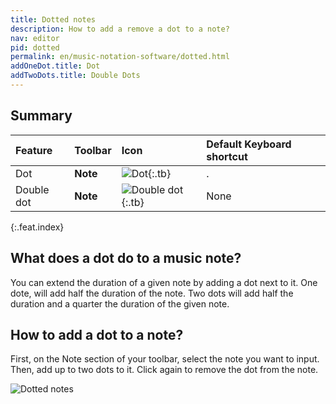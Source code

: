 ```yaml
---
title: Dotted notes
description: How to add a remove a dot to a note?
nav: editor
pid: dotted
permalink: en/music-notation-software/dotted.html
addOneDot.title: Dot
addTwoDots.title: Double Dots
---
```


## Summary

| Feature | Toolbar | Icon | Default Keyboard shortcut |
|:--------|:--------|:-----|:------------------|
| Dot | **Note** | ![Dot](https://prod.flat-cdn.com/img/icons/editorActions/dotted.svg){:.tb} | <span class="kb-container"><span class="kb">.</span></span> |
| Double dot | **Note** | ![Double dot](https://prod.flat-cdn.com/img/icons/editorActions/double_dotted.svg){:.tb} | None |
{:.feat.index}

## What does a dot do to a music note?

You can extend the duration of a given note by adding a dot next to it. One dote, will add half the duration of the note. Two dots will add half the duration and a quarter the duration of the given note.

## How to add a dot to a note?

First, on the Note section of your toolbar, select the note you want to input. Then, add up to two dots to it. Click again to remove the dot from the note. 

![Dotted notes](/help/assets/img/editor/dotted.gif)